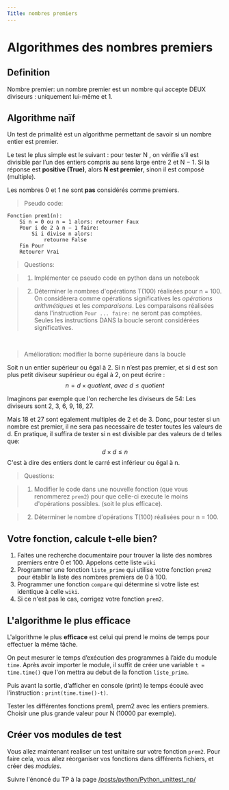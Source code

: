 ```yaml
---
Title: nombres premiers
---
```


# Algorithmes des nombres premiers
## Definition
Nombre premier: un nombre premier est un nombre qui accepte DEUX diviseurs : uniquement lui-même et 1.

## Algorithme naïf
Un test de primalité est un algorithme permettant de savoir si un nombre entier est premier.

Le test le plus simple est le suivant : pour tester N , on vérifie s’il est divisible par l’un des entiers compris au sens large entre 2 et N − 1. Si la réponse est **positive (True)**, alors **N est premier**, sinon il est composé (multiple).

Les nombres 0 et 1 ne sont **pas** considérés comme premiers.

> Pseudo code:

```
Fonction prem1(n): 
    Si n = 0 ou n = 1 alors: retourner Faux
    Pour i de 2 à n − 1 faire:
        Si i divise n alors: 
            retourne False
    Fin Pour 
    Retourer Vrai
```

> Questions:

> 1. Implémenter ce pseudo code en python dans un notebook

> 2. Déterminer le nombres d'opérations T(100) réalisées pour n = 100. On considèrera comme opérations significatives les *opérations arithmétiques* et les *comparaisons*. Les comparaisons réalisées dans l'instruction `Pour ... faire:` ne seront pas comptées. Seules les instructions DANS la boucle seront considérées significatives.

<br>

> Amélioration: modifier la borne supérieure dans la boucle

Soit n un entier supérieur ou égal à 2.
Si n n’est pas premier, et si d est son plus petit diviseur supérieur ou égal à 2, on peut écrire :
$$n=d\times quotient,~avec~d \leq quotient$$

Imaginons par exemple que l'on recherche les diviseurs de 54:
Les diviseurs sont 2, 3, 6, 9, 18, 27. 

Mais 18 et 27 sont egalement multiples de 2 et de 3. Donc, pour tester si un nombre est premier, il ne sera pas necessaire de tester toutes les valeurs de d. En pratique, il suffira de tester si n est divisible par des valeurs de d telles que: $$d \times d \leq n$$ 
C'est à dire des entiers dont le carré est inférieur ou égal à n.

> Questions:

> 1. Modifier le code dans une nouvelle fonction (que vous renommerez `prem2`) pour que celle-ci execute le moins d'opérations possibles. (soit le plus efficace).

> 2. Déterminer le nombre d'opérations T(100) réalisées pour n = 100.



## Votre fonction, calcule t-elle bien?
1. Faites une recherche documentaire pour trouver la liste des nombres premiers entre 0 et 100. Appelons cette liste `wiki`
2. Programmer une fonction `liste_prime` qui utilise votre fonction `prem2` pour établir la liste des nombres premiers de 0 à 100.
3. Programmer une fonction `compare` qui détermine si votre liste est identique à celle `wiki`.
4. Si ce n'est pas le cas, corrigez votre fonction `prem2`.

## L'algorithme le plus efficace
L'algorithme le plus **efficace** est celui qui prend le moins de temps pour effectuer la même tâche.

On peut mesurer le temps d’exécution des programmes à l’aide du module `time`. Après avoir importer le module, il suffit de créer une variable `t = time.time()` que l'on mettra au debut de la fonction `liste_prime`.

Puis avant la sortie, d’afficher en console (print) le temps écoulé avec l’instruction : `print(time.time()-t)`.

Tester les différentes fonctions prem1, prem2 avec les entiers premiers. Choisir une plus grande valeur pour N (10000 par exemple).

## Créer vos modules de test
Vous allez maintenant realiser un test unitaire sur votre fonction `prem2`.
Pour faire cela, vous allez réorganiser vos fonctions dans différents fichiers, et créer des *modules*.

Suivre l'énoncé du TP à la page [/posts/python/Python_unittest_np/](/posts/python/Python_unittest_np/)

<!--
# Spirale de Ulam
## Principe
En mathématiques, la spirale d'Ulam, ou spirale des nombres premiers (dans d'autres langues, elle est appelée aussi horloge d'Ulam) est une méthode simple pour la représentation des nombres premiers qui révèle un motif qui n'a jamais été pleinement expliqué. Elle fut découverte par le mathématicien Stanislaw Marcin Ulam, lors d'une conférence scientifique en 1963.

[lien wikipedia](https://fr.wikipedia.org/wiki/Spirale_d%27Ulam)

<figure>
  <div>
    <img src="../images/ulam.gif">
  </div>
</figure>

## Enoncé du projet
Vous devrez réaliser la spirale de Ulam dans une fenêtre `turtle` en vous inspirant du modèle proposé plus haut. Le programme sera réalisé en langage python. Le programme sera organisé en modules. On pourra consulter [la page suivante](/docs/NSI/langages/page3/) pour la mise en module du script.

## Démarche de projet
1. Vous commencerez par identifer le cahier des charges: Quelles sont les données initiales pour résoudrre le problème? Quel est le résultat attendu?

2. Vous ferez une recherche documentaire utile pour déterminer les fonctions et instructions python dont vous aurez besoin.

3. Vous définirez les différentes parties qui constituent le projet.

4. Vous établirez un plan d'action: par quoi allez vous commencer? (une premiere approche du dessin turtle, une fonction qui calcule des nombres premiers...). Comment le programme sera t-il écrit au début? (un IDE en ligne, un notebook, un IDE installé sur votre ordinateur)...

5. Enfin, vous ajouterez des [assertions](http://localhost:1313/docs/NSI/langages/page5/#assertions) ou des tests unitaires à votre projet afin de valider les différentes étapes: voir la page [langage/mise au point](/docs/NSI/langages/page5/#créer-un-module-de-test-avec-unittest)

## IDLE python
L'IDLE python fait partie de l'environnement *Winpython*. L'interêt de cet IDE est sa bonne gestion des fenêtre graphiques que vous allez ouvrir et fermer.

Pour le lancer, aller dans le menu Démarrer du PC, puis choisir IDE python.

Seule la fenêtre d'edition s'ouvre alors. Vous pouvez y taper ou coller votre script python. Pour executer : Touche **F5**.

Deux autres fenêtres s'ouvrent alors: 

* la fenêtre graphique (turtle, Tkinter)
* la console interactive (le shell).

Vous pouvez alors organiser vos fenêtres comme sur l'image suivante.

<figure>
  <img src="../images/idlePython.png">
  <figcaption>A gauche, l'editeur python, à droite les fenêtres graphique et le shell</figcaption>
</figure>

-->
